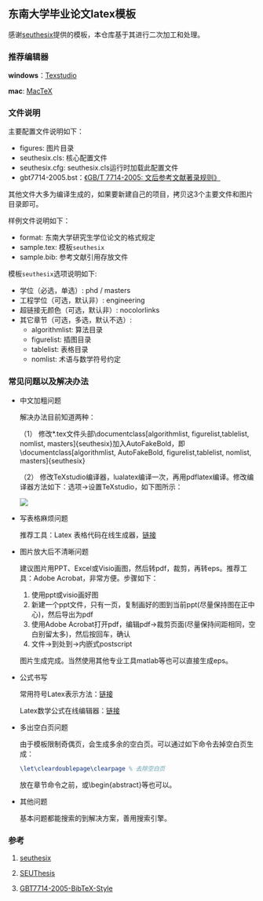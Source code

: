 ## 东南大学毕业论文latex模板

感谢[seuthesix](https://github.com/zhimengfan1990/seuthesix)提供的模板，本仓库基于其进行二次加工和处理。

### 推荐编辑器

**windows**：[Texstudio](https://sourceforge.net/projects/texstudio/)

**mac**: [MacTeX](https://www.tug.org/mactex/)

### 文件说明

主要配置文件说明如下：

* figures: 图片目录
* seuthesix.cls: 核心配置文件
* seuthesix.cfg: seuthesix.cls运行时加载此配置文件
* gbt7714-2005.bst：[《GB/T 7714-2005: 文后参考文献著录规则》](https://github.com/Haixing-Hu/GBT7714-2005-BibTeX-Style)

其他文件大多为编译生成的，如果要新建自己的项目，拷贝这3个主要文件和图片目录即可。

样例文件说明如下：

* format: 东南大学研究生学位论文的格式规定 
* sample.tex: 模板`seuthesix`
* sample.bib: 参考文献引用存放文件

模板`seuthesix`选项说明如下: 

* 学位（必选，单选）: phd / masters
* 工程学位（可选，默认非）: engineering
* 超链接无颜色（可选，默认非）: nocolorlinks
* 其它章节（可选，多选，默认不选）: 
  * algorithmlist: 算法目录
  * figurelist: 插图目录
  * tablelist: 表格目录
  * nomlist: 术语与数学符号约定

### 常见问题以及解决办法

* 中文加粗问题

  解决办法目前知道两种：

  （1） 修改*.tex文件头部\documentclass[algorithmlist,  figurelist,tablelist, nomlist, masters]{seuthesix}加入AutoFakeBold，即\documentclass[algorithmlist, AutoFakeBold, figurelist,tablelist, nomlist, masters]{seuthesix}

  （2） 修改TeXstudio编译器，lualatex编译一次，再用pdflatex编译。修改编译器方法如下：选项->设置TeXstudio，如下图所示：

  ![](https://github.com/wen-fei/seu-thesis-latex-template/blob/master/img/TeXstudio_bold.png?raw=true)


* 写表格麻烦问题

  推荐工具：Latex 表格代码在线生成器，[链接](https://www.tablesgenerator.com/)

* 图片放大后不清晰问题

  建议图片用PPT、Excel或Visio画图，然后转pdf，裁剪，再转eps。推荐工具：Adobe Acrobat，非常方便。步骤如下：

  1. 使用ppt或visio画好图
  2. 新建一个ppt文件，只有一页，复制画好的图到当前ppt(尽量保持图在正中心)，然后导出为pdf
  3. 使用Adobe Acrobat打开pdf，编辑pdf->裁剪页面(尽量保持间距相同，空白别留太多)，然后按回车，确认
  4. 文件->到处到->内嵌式postscript

  图片生成完成。当然使用其他专业工具matlab等也可以直接生成eps。

* 公式书写

  常用符号Latex表示方法：[链接](https://www.mohu.org/info/symbols/symbols.htm)

  Latex数学公式在线编辑器：[链接](https://www.codecogs.com/latex/eqneditor.php?lang=zh-cn)

* 多出空白页问题

  由于模板限制奇偶页，会生成多余的空白页。可以通过如下命令去掉空白页生成：

  ```latex
  \let\cleardoublepage\clearpage % 去除空白页
  ```

  放在章节命令之前，或\begin{abstract}等也可以。

* 其他问题

  基本问题都能搜索的到解决方案，善用搜索引擎。


### 参考

1. [seuthesix](https://github.com/zhimengfan1990/seuthesix)

2. [SEUThesis](https://github.com/JosanSun/SEUThesis)

3. [GBT7714-2005-BibTeX-Style](https://github.com/Haixing-Hu/GBT7714-2005-BibTeX-Style)

